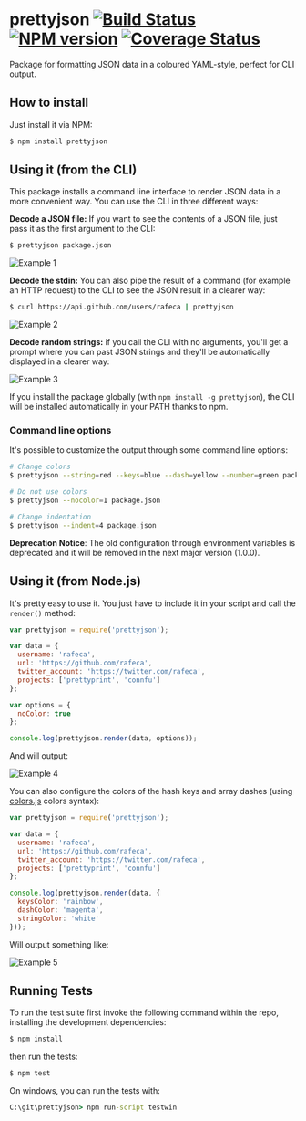 # prettyjson [![Build Status](https://secure.travis-ci.org/rafeca/prettyjson.png)](http://travis-ci.org/rafeca/prettyjson) [![NPM version](https://badge.fury.io/js/prettyjson.png)](http://badge.fury.io/js/prettyjson) [![Coverage Status](https://coveralls.io/repos/rafeca/prettyjson/badge.png?branch=master)](https://coveralls.io/r/rafeca/prettyjson?branch=master)

Package for formatting JSON data in a coloured YAML-style, perfect for CLI output.

## How to install

Just install it via NPM:

```bash
$ npm install prettyjson
```

## Using it (from the CLI)

This package installs a command line interface to render JSON data in a more
convenient way. You can use the CLI in three different ways:

**Decode a JSON file:** If you want to see the contents of a JSON file, just pass
it as the first argument to the CLI:

```bash
$ prettyjson package.json
```

![Example 1](https://raw.github.com/rafeca/prettyjson/master/images/example3.png)

**Decode the stdin:** You can also pipe the result of a command (for example an
HTTP request) to the CLI to see the JSON result in a clearer way:

```bash
$ curl https://api.github.com/users/rafeca | prettyjson
```

![Example 2](https://raw.github.com/rafeca/prettyjson/master/images/example4.png)

**Decode random strings:** if you call the CLI with no arguments, you'll get a
prompt where you can past JSON strings and they'll be automatically displayed in a clearer way:

![Example 3](https://raw.github.com/rafeca/prettyjson/master/images/example5.png)

If you install the package globally (with `npm install -g prettyjson`), the CLI
will be installed automatically in your PATH thanks to npm.

### Command line options

It's possible to customize the output through some command line options:

```bash
# Change colors
$ prettyjson --string=red --keys=blue --dash=yellow --number=green package.json

# Do not use colors
$ prettyjson --nocolor=1 package.json

# Change indentation
$ prettyjson --indent=4 package.json
```

**Deprecation Notice**: The old configuration through environment variables is
deprecated and it will be removed in the next major version (1.0.0).

## Using it (from Node.js)

It's pretty easy to use it. You just have to include it in your script and call
the `render()` method:

```javascript
var prettyjson = require('prettyjson');

var data = {
  username: 'rafeca',
  url: 'https://github.com/rafeca',
  twitter_account: 'https://twitter.com/rafeca',
  projects: ['prettyprint', 'connfu']
};

var options = {
  noColor: true
};

console.log(prettyjson.render(data, options));
```

And will output:

![Example 4](https://raw.github.com/rafeca/prettyjson/master/images/example1.png)

You can also configure the colors of the hash keys and array dashes
(using [colors.js](https://github.com/Marak/colors.js) colors syntax):

```javascript
var prettyjson = require('prettyjson');

var data = {
  username: 'rafeca',
  url: 'https://github.com/rafeca',
  twitter_account: 'https://twitter.com/rafeca',
  projects: ['prettyprint', 'connfu']
};

console.log(prettyjson.render(data, {
  keysColor: 'rainbow',
  dashColor: 'magenta',
  stringColor: 'white'
}));
```

Will output something like:

![Example 5](https://raw.github.com/rafeca/prettyjson/master/images/example2.png)

## Running Tests

To run the test suite first invoke the following command within the repo,
installing the development dependencies:

```bash
$ npm install
```

then run the tests:

```bash
$ npm test
```

On windows, you can run the tests with:

```cmd
C:\git\prettyjson> npm run-script testwin
```
